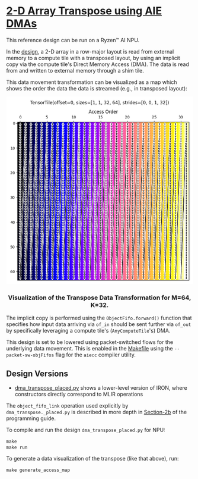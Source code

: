 <!---//===- README.md --------------------------*- Markdown -*-===//
//
// This file is licensed under the Apache License v2.0 with LLVM Exceptions.
// See https://llvm.org/LICENSE.txt for license information.
// SPDX-License-Identifier: Apache-2.0 WITH LLVM-exception
//
// Copyright (C) 2024, Advanced Micro Devices, Inc.
// 
//===----------------------------------------------------------------------===//-->

# <ins> 2-D Array Transpose using AIE DMAs </ins>

This reference design can be run on a Ryzen™ AI NPU.

In the [design](./dma_transpose_placed.py), a 2-D array in a row-major layout is read from external memory to a compute tile with a transposed layout,
by using an implicit copy via the compute tile's Direct Memory Access (DMA). The data is read from and written to external memory through a shim tile.

This data movement transformation can be visualized as a map which shows the order the data the data is streamed (e.g., in transposed layout):
<p align="center">
  <img
    src="transpose_data.png">
    <h3 align="center"> Visualization of the Transpose Data Transformation for M=64, K=32. 
 </h3> 
</p>

The implicit copy is performed using the `ObjectFifo.forward()` function that specifies how input data arriving via `of_in` should be sent further via `of_out` by specifically leveraging a compute tile's (`AnyComputeTile`'s) DMA.

This design is set to be lowered using packet-switched flows for the underlying data movement. This is enabled in the [Makefile](./Makefile) using the `--packet-sw-objFifos` flag for the `aiecc` compiler utility.

## Design Versions
* [dma_transpose_placed.py](./dma_transpose_placed.py) shows a lower-level version of IRON, where constructors directly correspond to MLIR operations

The `object_fifo_link` operation used explicitly by `dma_transpose._placed.py` is described in more depth in [Section-2b](../../../programming_guide/section-2/section-2b/README.md/#object-fifo-link) of the programming guide.

To compile and run the design `dma_transpose_placed.py` for NPU:
```shell
make
make run
```

To generate a data visualization of the transpose (like that above), run:
```shell
make generate_access_map
```